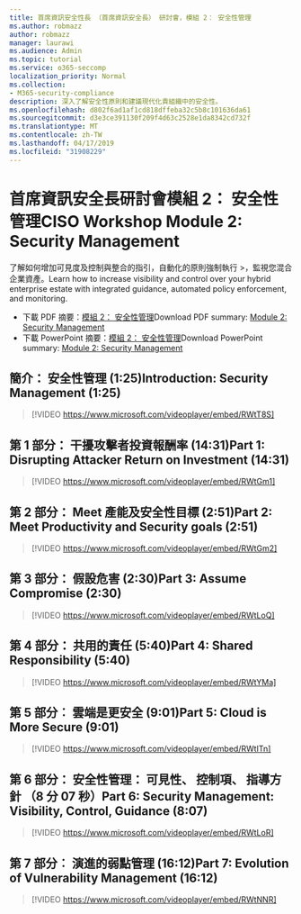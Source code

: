 ```yaml
---
title: 首席資訊安全性長 （首席資訊安全長） 研討會，模組 2： 安全性管理
ms.author: robmazz
author: robmazz
manager: laurawi
ms.audience: Admin
ms.topic: tutorial
ms.service: o365-seccomp
localization_priority: Normal
ms.collection:
- M365-security-compliance
description: 深入了解安全性原則和建議現代化貴組織中的安全性。
ms.openlocfilehash: d802f6ad1af1cd818dffeba32c5b8c101636da61
ms.sourcegitcommit: d3e3ce391130f209f4d63c2528e1da8342cd732f
ms.translationtype: MT
ms.contentlocale: zh-TW
ms.lasthandoff: 04/17/2019
ms.locfileid: "31908229"
---
```

# <a name="ciso-workshop-module-2-security-management"></a><span data-ttu-id="d9a38-103">首席資訊安全長研討會模組 2： 安全性管理</span><span class="sxs-lookup"><span data-stu-id="d9a38-103">CISO Workshop Module 2: Security Management</span></span> 

<span data-ttu-id="d9a38-104">了解如何增加可見度及控制與整合的指引，自動化的原則強制執行 >，監視您混合企業資產。</span><span class="sxs-lookup"><span data-stu-id="d9a38-104">Learn how to increase visibility and control over your hybrid enterprise estate with integrated guidance, automated policy enforcement, and monitoring.</span></span>

- <span data-ttu-id="d9a38-105">下載 PDF 摘要：[模組 2： 安全性管理](media/ciso-workshop-2-security-management.pdf)</span><span class="sxs-lookup"><span data-stu-id="d9a38-105">Download PDF summary: [Module 2: Security Management](media/ciso-workshop-2-security-management.pdf)</span></span>
- <span data-ttu-id="d9a38-106">下載 PowerPoint 摘要：[模組 2： 安全性管理](https://docs.microsoft.com/office365/securitycompliance/media/ciso-workshop-2-security-management.pptx)</span><span class="sxs-lookup"><span data-stu-id="d9a38-106">Download PowerPoint summary: [Module 2: Security Management](https://docs.microsoft.com/office365/securitycompliance/media/ciso-workshop-2-security-management.pptx)</span></span>

## <a name="introduction-security-management-125"></a><span data-ttu-id="d9a38-107">簡介： 安全性管理 (1:25)</span><span class="sxs-lookup"><span data-stu-id="d9a38-107">Introduction: Security Management (1:25)</span></span>

> [!VIDEO https://www.microsoft.com/videoplayer/embed/RWtT8S]

## <a name="part-1-disrupting-attacker-return-on-investment-1431"></a><span data-ttu-id="d9a38-108">第 1 部分： 干擾攻擊者投資報酬率 (14:31)</span><span class="sxs-lookup"><span data-stu-id="d9a38-108">Part 1: Disrupting Attacker Return on Investment (14:31)</span></span>

> [!VIDEO https://www.microsoft.com/videoplayer/embed/RWtGm1]

## <a name="part-2-meet-productivity-and-security-goals-251"></a><span data-ttu-id="d9a38-109">第 2 部分： Meet 產能及安全性目標 (2:51)</span><span class="sxs-lookup"><span data-stu-id="d9a38-109">Part 2: Meet Productivity and Security goals (2:51)</span></span>

> [!VIDEO https://www.microsoft.com/videoplayer/embed/RWtGm2]

## <a name="part-3-assume-compromise-230"></a><span data-ttu-id="d9a38-110">第 3 部分： 假設危害 (2:30)</span><span class="sxs-lookup"><span data-stu-id="d9a38-110">Part 3: Assume Compromise (2:30)</span></span>

> [!VIDEO https://www.microsoft.com/videoplayer/embed/RWtLoQ]

## <a name="part-4-shared-responsibility-540"></a><span data-ttu-id="d9a38-111">第 4 部分： 共用的責任 (5:40)</span><span class="sxs-lookup"><span data-stu-id="d9a38-111">Part 4: Shared Responsibility (5:40)</span></span>

> [!VIDEO https://www.microsoft.com/videoplayer/embed/RWtYMa]

## <a name="part-5-cloud-is-more-secure-901"></a><span data-ttu-id="d9a38-112">第 5 部分︰ 雲端是更安全 (9:01)</span><span class="sxs-lookup"><span data-stu-id="d9a38-112">Part 5: Cloud is More Secure (9:01)</span></span>

> [!VIDEO https://www.microsoft.com/videoplayer/embed/RWtITn]

## <a name="part-6-security-management-visibility-control-guidance-807"></a><span data-ttu-id="d9a38-113">第 6 部分： 安全性管理： 可見性、 控制項、 指導方針 （8 分 07 秒）</span><span class="sxs-lookup"><span data-stu-id="d9a38-113">Part 6: Security Management: Visibility, Control, Guidance (8:07)</span></span>

> [!VIDEO https://www.microsoft.com/videoplayer/embed/RWtLoR]

## <a name="part-7-evolution-of-vulnerability-management-1612"></a><span data-ttu-id="d9a38-114">第 7 部分︰ 演進的弱點管理 (16:12)</span><span class="sxs-lookup"><span data-stu-id="d9a38-114">Part 7: Evolution of Vulnerability Management (16:12)</span></span>

> [!VIDEO https://www.microsoft.com/videoplayer/embed/RWtNNR]